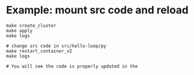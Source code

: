 # Example: mount src code and reload

```
make create_cluster
make apply
make logs

# change src code in src/hello-loop/py
make restart_container_v2
make logs

# You will see the code is properly updated in the 
```
